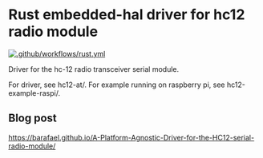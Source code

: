 # Rust embedded-hal driver for hc12 radio module

[![.github/workflows/rust.yml](https://github.com/barafael/hc12-at-rs/actions/workflows/rust.yml/badge.svg)](https://github.com/barafael/hc12-at-rs/actions/workflows/rust.yml)

Driver for the hc-12 radio transceiver serial module.

For driver, see hc12-at/. For example running on raspberry pi, see hc12-example-raspi/.

## Blog post
https://barafael.github.io/A-Platform-Agnostic-Driver-for-the-HC12-serial-radio-module/
